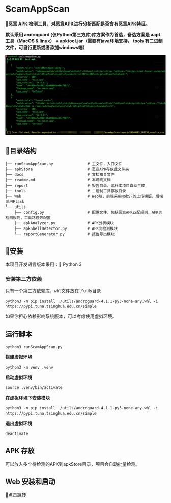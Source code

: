 # ScamAppScan

👊**恶意 APK 检测工具，对恶意APK进行分析匹配是否含有恶意APK特征。**

**默认采用 androguard (仅Python第三方库)库方案作为首选，备选方案是 aapt 工具（MacOS & linux） + apktool.jar（需要有java环境支持， tools 有二进制文件，可自行更新或者添加windows端）**

![Example](./docs/example_1.jpg)

## 🌲目录结构

```shell
├── runScamAppScan.py               # 主文件，入口文件
├── apkStore                        # 恶意APK存放此文件夹
├── docs                            # 文档相关文件
├── readme.md                       # 本说明文档
├── report                          # 报告目录，运行本项目自动生成
├── tools                           # 二进制工具存放目录
├── Web                             # Web端，前端采用MobSF的上传模版，后端采用Flask
└── utils
    ├── config.py                   # 配置文件，包括恶意APK匹配规则，APK壳检测规则，工具路径等配置
    ├── apkAnalyzer.py              # APK分析模块
    ├── apkShellDetector.py         # APK壳检测模块
    └── reportGenerator.py          # 报告导出模块
```

## 🚀安装

本项目开发语言版本采用：🐍 Python 3

### 安装第三方依赖

只有一个第三方依赖库，`whl`文件放在了utils目录

```shell
python3 -m pip install ./utils/androguard-4.1.1-py3-none-any.whl -i https://pypi.tuna.tsinghua.edu.cn/simple
```

如果你担心依赖影响系统版本，可以考虑使用虚拟环境。

## 运行脚本
```shell
python3 runScamAppScan.py
```

**搭建虚拟环境**
```shell
python3 -m venv .venv
```
**启动虚拟环境**
```shell
source .venv/bin/activate
```

**在虚拟环境下安装模块**
```shell
python3 -m pip install ./utils/androguard-4.1.1-py3-none-any.whl -i https://pypi.tuna.tsinghua.edu.cn/simple
```

**退出虚拟环境**
```shell
deactivate
```

## APK 存放
可以放入多个待检测的APK到apkStore目录，项目会自动批量检测。

## Web 安装和启动
📝[点击跳转](https://github.com/Re13orn/scamAppScan/blob/main/Web/readme.md)